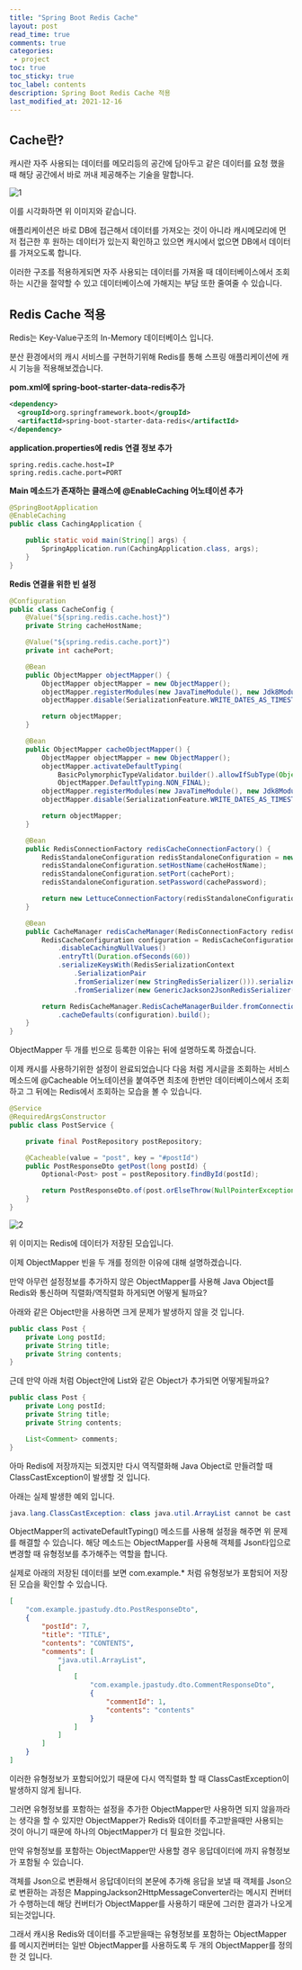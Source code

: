 ```yaml
---
title: "Spring Boot Redis Cache"
layout: post
read_time: true
comments: true
categories:
 - project
toc: true
toc_sticky: true 
toc_label: contents
description: Spring Boot Redis Cache 적용
last_modified_at: 2021-12-16
---
```


## Cache란?

캐시란 자주 사용되는 데이터를 메모리등의 공간에 담아두고 같은 데이터를 요청 했을 때 해당 공간에서 바로 꺼내 제공해주는 기술을 말합니다.

![1](/assets/image/springboot_redis_cache/1.png)

이를 시각화하면 위 이미지와 같습니다.

애플리케이션은 바로 DB에 접근해서 데이터를 가져오는 것이 아니라 캐시메모리에 먼저 접근한 후 원하는 데이터가 있는지 확인하고 있으면 캐시에서 없으면 DB에서 데이터를 가져오도록 합니다.

이러한 구조를 적용하게되면 자주 사용되는 데이터를 가져올 때 데이터베이스에서 조회하는 시간을 절약할 수 있고 데이터베이스에 가해지는 부담 또한 줄여줄 수 있습니다.



## Redis Cache 적용

Redis는 Key-Value구조의 In-Memory 데이터베이스 입니다.

분산 환경에서의 캐시 서비스를 구현하기위해 Redis를 통해 스프링 애플리케이션에 캐시 기능을 적용해보겠습니다.



**pom.xml에 spring-boot-starter-data-redis추가**

```xml
<dependency>
  <groupId>org.springframework.boot</groupId>
  <artifactId>spring-boot-starter-data-redis</artifactId>
</dependency>
```



**application.properties에 redis 연결 정보 추가**

```properties
spring.redis.cache.host=IP
spring.redis.cache.port=PORT
```



**Main 메소드가 존재하는 클래스에 @EnableCaching 어노테이션 추가**

```java
@SpringBootApplication
@EnableCaching
public class CachingApplication {

    public static void main(String[] args) {
        SpringApplication.run(CachingApplication.class, args);
    }
}
```



**Redis 연결을 위한 빈 설정**

```java
@Configuration
public class CacheConfig {
    @Value("${spring.redis.cache.host}")
    private String cacheHostName;

    @Value("${spring.redis.cache.port}")
    private int cachePort;

    @Bean
    public ObjectMapper objectMapper() {
        ObjectMapper objectMapper = new ObjectMapper();
        objectMapper.registerModules(new JavaTimeModule(), new Jdk8Module());
        objectMapper.disable(SerializationFeature.WRITE_DATES_AS_TIMESTAMPS);

        return objectMapper;
    }

    @Bean
    public ObjectMapper cacheObjectMapper() {
        ObjectMapper objectMapper = new ObjectMapper();
        objectMapper.activateDefaultTyping(
            BasicPolymorphicTypeValidator.builder().allowIfSubType(Object.class).build(),
            ObjectMapper.DefaultTyping.NON_FINAL);
        objectMapper.registerModules(new JavaTimeModule(), new Jdk8Module());
        objectMapper.disable(SerializationFeature.WRITE_DATES_AS_TIMESTAMPS);

        return objectMapper;
    }

    @Bean
    public RedisConnectionFactory redisCacheConnectionFactory() {
        RedisStandaloneConfiguration redisStandaloneConfiguration = new RedisStandaloneConfiguration();
        redisStandaloneConfiguration.setHostName(cacheHostName);
        redisStandaloneConfiguration.setPort(cachePort);
        redisStandaloneConfiguration.setPassword(cachePassword);

        return new LettuceConnectionFactory(redisStandaloneConfiguration);
    }

    @Bean
    public CacheManager redisCacheManager(RedisConnectionFactory redisCacheConnectionFactory, ObjectMapper cacheObjectMapper) {
        RedisCacheConfiguration configuration = RedisCacheConfiguration.defaultCacheConfig()
            .disableCachingNullValues()
            .entryTtl(Duration.ofSeconds(60))
            .serializeKeysWith(RedisSerializationContext
                .SerializationPair
                .fromSerializer(new StringRedisSerializer())).serializeValuesWith(RedisSerializationContext.SerializationPair
                .fromSerializer(new GenericJackson2JsonRedisSerializer(cacheObjectMapper)));

        return RedisCacheManager.RedisCacheManagerBuilder.fromConnectionFactory(redisCacheConnectionFactory)
            .cacheDefaults(configuration).build();
    }
}
```

ObjectMapper 두 개를 빈으로 등록한 이유는 뒤에 설명하도록 하겠습니다.

이제 캐시를 사용하기위한 설정이 완료되었습니다 다음 처럼 게시글을 조회하는 서비스 메소드에 @Cacheable 어노테이션을 붙여주면 최초에 한번만 데이터베이스에서 조회하고 그 뒤에는 Redis에서 조회하는 모습을 볼 수 있습니다.

```java
@Service
@RequiredArgsConstructor
public class PostService {

    private final PostRepository postRepository;

    @Cacheable(value = "post", key = "#postId")
    public PostResponseDto getPost(long postId) {
        Optional<Post> post = postRepository.findById(postId);

        return PostResponseDto.of(post.orElseThrow(NullPointerException::new));
    }
}
```

![2](/assets/image/springboot_redis_cache/2.png)

위 이미지는 Redis에 데이터가 저장된 모습입니다.



이제 ObjectMapper 빈을 두 개를 정의한 이유에 대해 설명하겠습니다.

만약 아무런 설정정보를 추가하지 않은 ObjectMapper를 사용해 Java Object를 Redis와 통신하며 직렬화/역직렬화 하게되면 어떻게 될까요?

아래와 같은 Object만을 사용하면 크게 문제가 발생하지 않을 것 입니다.

```java
public class Post {
    private Long postId;
    private String title;
    private String contents;
}
```

근데 만약 아래 처럼 Object안에 List와 같은 Object가 추가되면 어떻게될까요?

```java
public class Post {
    private Long postId;
    private String title;
    private String contents;

    List<Comment> comments;
}
```

아마 Redis에 저장까지는 되겠지만 다시 역직렬화해 Java Object로 만들려할 때 ClassCastException이 발생할 것 입니다.

아래는 실제 발생한 예외 입니다.

```java
java.lang.ClassCastException: class java.util.ArrayList cannot be cast to class com.example.jpastudy.dto.PostResponseDto (java.util.ArrayList is in module java.base of loader 'bootstrap'; com.example.jpastudy.dto.PostResponseDto is in unnamed module of loader 'app')
```

ObjectMapper의 activateDefaultTyping() 메소드를 사용해 설정을 해주면 위 문제를 해결할 수 있습니다. 해당 메소드는 ObjectMapper를 사용해 객체를 Json타입으로 변경할 때 유형정보를 추가해주는 역할을 합니다.

실제로 아래의 저장된 데이터를 보면 com.example.* 처럼 유형정보가 포함되어 저장된 모습을 확인할 수 있습니다.

```json
[
	"com.example.jpastudy.dto.PostResponseDto",
	{
		"postId": 7,
		"title": "TITLE",
		"contents": "CONTENTS",
		"comments": [
			"java.util.ArrayList",
			[
				[
					"com.example.jpastudy.dto.CommentResponseDto",
					{
						"commentId": 1,
						"contents": "contents"
					}
				]
			]
		]
	}
]
```

이러한 유형정보가 포함되어있기 때문에 다시 역직렬화 할 때 ClassCastException이 발생하지 않게 됩니다.

그러면 유형정보를 포함하는 설정을 추가한 ObjectMapper만 사용하면 되지 않을까라는 생각을 할 수 있지만 ObjectMapper가 Redis와 데이터를 주고받을때만 사용되는 것이 아니기 때문에 하나의 ObjectMapper가 더 필요한 것입니다.



만약 유형정보를 포함하는 ObjectMapper만 사용할 경우 응답데이터에 까지 유형정보가 포함될 수 있습니다.

객체를 Json으로 변환해서 응답데이터의 본문에 추가해 응답을 보낼 때 객체를 Json으로 변환하는 과정은 MappingJackson2HttpMessageConverter라는 메시지 컨버터가 수행하는데 해당 컨버터가 ObjectMapper를 사용하기 때문에 그러한 결과가 나오게 되는것입니다.

그래서 캐시용 Redis와 데이터를 주고받을때는 유형정보를 포함하는 ObjectMapper를 메시지컨버터는 일반 ObjectMapper를 사용하도록 두 개의 ObjectMapper를 정의한 것 입니다.
